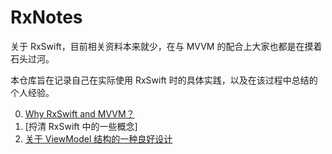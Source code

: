# RxNotes

关于 RxSwift，目前相关资料本来就少，在与 MVVM 的配合上大家也都是在摸着石头过河。

本仓库旨在记录自己在实际使用 RxSwift 时的具体实践，以及在该过程中总结的个人经验。

00. [Why RxSwift and MVVM？](https://github.com/caiyue1993/RxNotes/blob/master/00-why-rxswift-and-mvvm.md)
01. [捋清 RxSwift 中的一些概念]
02. [关于 ViewModel 结构的一种良好设计](https://github.com/caiyue1993/RxNotes/blob/master/02-the-design-of-view-model.md)
